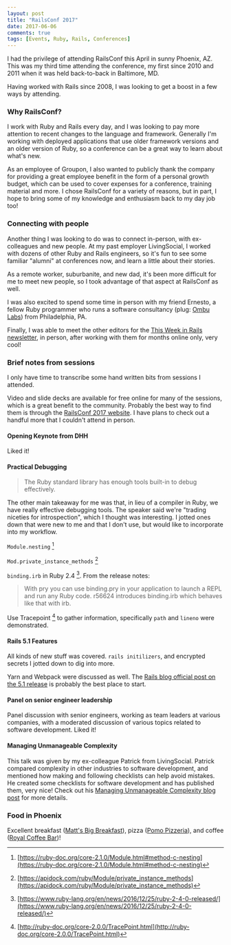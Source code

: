 ```yaml
---
layout: post
title: "RailsConf 2017"
date: 2017-06-06
comments: true
tags: [Events, Ruby, Rails, Conferences]
---
```


I had the privilege of attending RailsConf this April in sunny Phoenix, AZ. This was my third time attending the conference, my first since 2010 and 2011 when it was held back-to-back in Baltimore, MD.

Having worked with Rails since 2008, I was looking to get a boost in a few ways by attending.

### Why RailsConf?

I work with Ruby and Rails every day, and I was looking to pay more attention to recent changes to the language and framework. Generally I'm working with deployed applications that use older framework versions and an older version of Ruby, so a conference can be a great way to learn about what's new.

As an employee of Groupon, I also wanted to publicly thank the company for providing a great employee benefit in the form of a personal growth budget, which can be used to cover expenses for a conference, training material and more. I chose RailsConf for a variety of reasons, but in part, I hope to bring some of my knowledge and enthusiasm back to my day job too!

### Connecting with people

Another thing I was looking to do was to connect in-person, with ex-colleagues and new people. At my past employer LivingSocial, I worked with dozens of other Ruby and Rails engineers, so it's fun to see some familiar "alumni" at conferences now, and learn a little about their stories.

As a remote worker, suburbanite, and new dad, it's been more difficult for me to meet new people, so I took advantage of that aspect at RailsConf as well.

I was also excited to spend some time in person with my friend Ernesto, a fellow Ruby programmer who runs a software consultancy (plug: [Ombu Labs](https://www.ombulabs.com)) from Philadelphia, PA.

Finally, I was able to meet the other editors for the [This Week in Rails newsletter](https://rails-weekly.ongoodbits.com/), in person, after working with them for months online only, very cool!


### Brief notes from sessions

I only have time to transcribe some hand written bits from sessions I attended.

Video and slide decks are available for free online for many of the sessions, which is a great benefit to the community. Probably the best way to find them is through the [RailsConf 2017 website](https://railsconf.com). I have plans to check out a handful more that I couldn't attend in person.

#### Opening Keynote from DHH

Liked it!

#### Practical Debugging

> The Ruby standard library has enough tools built-in to debug effectively.

The other main takeaway for me was that, in lieu of a compiler in Ruby, we have really effective debugging tools. The speaker said we're "trading niceties for introspection", which I thought was interesting. I jotted ones down that were new to me and that I don't use, but would like to incorporate into my workflow.

`Module.nesting` [^api-module-nesting]

`Mod.private_instance_methods` [^api-private-instance-methods]

`binding.irb` in Ruby 2.4 [^ruby-2-4]. From the release notes:

> With pry you can use binding.pry in your application to launch a REPL and run any Ruby code. r56624 introduces binding.irb which behaves like that with irb.

Use Tracepoint [^tracepoint] to gather information, specifically `path` and `lineno` were demonstrated.

#### Rails 5.1 Features

All kinds of new stuff was covered. `rails initilizers`, and encrypted secrets I jotted down to dig into more.

Yarn and Webpack were discussed as well. The [Rails blog official post on the 5.1 release](http://weblog.rubyonrails.org/2017/4/27/Rails-5-1-final/) is probably the best place to start.

#### Panel on senior engineer leadership

Panel discussion with senior engineers, working as team leaders at various companies, with a moderated discussion of various topics related to software development. Liked it!

#### Managing Unmanageable Complexity

This talk was given by my ex-colleague Patrick from LivingSocial. Patrick compared complexity in other industries to software development, and mentioned how making and following checklists can help avoid mistakes. He created some checklists for software development and has published them, very nice! Check out his [Managing Unmanageable Complexity blog post](http://pragmati.st/2017/05/06/managing-unmanageable-complexity/) for more details.


### Food in Phoenix

Excellent breakfast ([Matt's Big Breakfast](http://mattsbigbreakfast.com/)), pizza ([Pomo Pizzeria](http://pomopizzeria.com/)), and coffee ([Royal Coffee Bar](http://royalcoffeebar.com/))!



[^api-module-nesting]: [https://ruby-doc.org/core-2.1.0/Module.html#method-c-nesting](https://ruby-doc.org/core-2.1.0/Module.html#method-c-nesting)
[^api-private-instance-methods]: [https://apidock.com/ruby/Module/private_instance_methods](https://apidock.com/ruby/Module/private_instance_methods)
[^ruby-2-4]: [https://www.ruby-lang.org/en/news/2016/12/25/ruby-2-4-0-released/](https://www.ruby-lang.org/en/news/2016/12/25/ruby-2-4-0-released/)
[^tracepoint]: [http://ruby-doc.org/core-2.0.0/TracePoint.html](http://ruby-doc.org/core-2.0.0/TracePoint.html)
